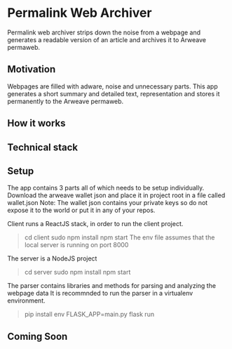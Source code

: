 # Permalink Web Archiver
Permalink web archiver strips down the noise from a webpage and generates a readable version of an article and archives it to Arweave permaweb.

## Motivation
Webpages are filled with adware, noise and unnecessary parts. This app generates a short summary and detailed text, representation and stores it permanently to the Arweave 
permaweb. 


## How it works


## Technical stack


## Setup
The app contains 3 parts all of which needs to be setup individually.
Download the arweave wallet json and place it in project root in a file called wallet.json
Note: The wallet json contains your private keys so do not expose it to the world or put it in any of your repos.

Client runs a ReactJS stack, in order to run the client project.
> cd client
> sudo npm install
> npm start
The env file assumes that the local server is running on port 8000

The server is a NodeJS project
> cd server
> sudo npm install
> npm start

The parser contains libraries and methods for parsing and analyzing the webpage data
It is recommnded to run the parser in a virtualenv environment.
> pip install
> env FLASK_APP=main.py flask run



## Coming Soon
